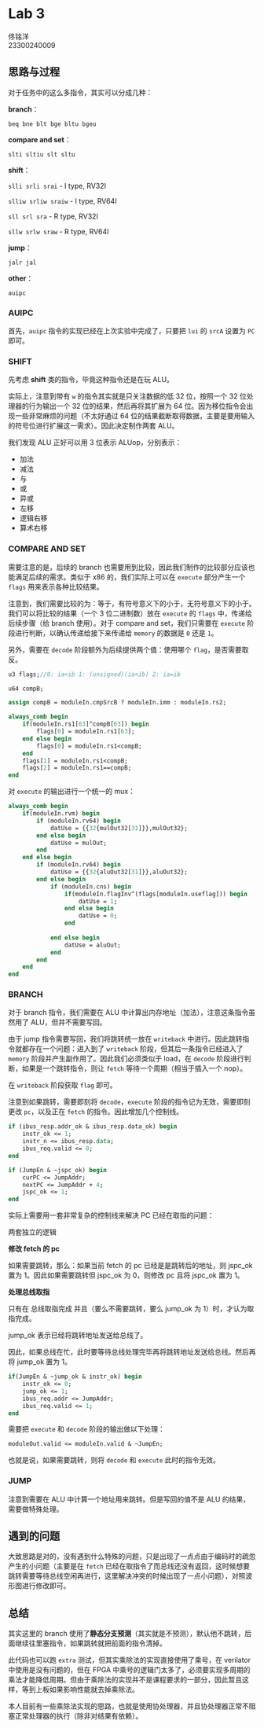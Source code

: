 # Lab 3

佟铭洋  
23300240009

## 思路与过程

对于任务中的这么多指令，其实可以分成几种：

**branch**：

`beq bne blt bge bltu bgeu`

**compare and set**：

`slti sltiu slt sltu`

**shift**：

`slli srli srai` - I type, RV32I

`slliw srliw sraiw` - I type, RV64I

`sll srl sra` - R type, RV32I

`sllw srlw sraw` - R type, RV64I

**jump**：

`jalr jal`

**other**：

`auipc`

### AUIPC

首先，`auipc` 指令的实现已经在上次实验中完成了，只要把 `lui` 的 `srcA` 设置为 `PC` 即可。

### SHIFT

先考虑 **shift** 类的指令，毕竟这种指令还是在玩 ALU。

实际上，注意到带有 `w` 的指令其实就是只关注数据的低 32 位，按照一个 32 位处理器的行为输出一个 32 位的结果，然后再将其扩展为 64 位。因为移位指令会出现一些非常麻烦的问题（不太好通过 64 位的结果截断取得数据，主要是要用输入的符号位进行扩展这一需求）。因此决定制作两套 ALU。

我们发现 ALU 正好可以用 3 位表示 ALUop，分别表示：

- 加法
- 减法
- 与
- 或
- 异或
- 左移
- 逻辑右移
- 算术右移

### COMPARE AND SET

需要注意的是，后续的 branch 也需要用到比较，因此我们制作的比较部分应该也能满足后续的需求。类似于 x86 的，我们实际上可以在 `execute` 部分产生一个 `flags` 用来表示各种比较结果。

注意到，我们需要比较的为：等于，有符号意义下的小于，无符号意义下的小于。我们可以将比较的结果（一个 3 位二进制数）放在 `execute` 的 `flags` 中，传递给后续步骤（给 branch 使用）。对于 compare and set，我们只需要在 `execute` 阶段进行判断，以确认传递给接下来传递给 `memory` 的数据是 `0` 还是 `1`。

另外，需要在 `decode` 阶段额外为后续提供两个值：使用哪个 `flag`，是否需要取反。

```systemverilog
u3 flags;//0: ia<ib 1: (unsigned)(ia<ib) 2: ia=ib

u64 compB;

assign compB = moduleIn.cmpSrcB ? moduleIn.imm : moduleIn.rs2;

always_comb begin
    if(moduleIn.rs1[63]^compB[63]) begin
        flags[0] = moduleIn.rs1[63];
    end else begin
        flags[0] = moduleIn.rs1<compB;
    end
    flags[1] = moduleIn.rs1<compB;
    flags[2] = moduleIn.rs1==compB;
end
```

对 `execute` 的输出进行一个统一的 mux：

```systemverilog
always_comb begin
    if(moduleIn.rvm) begin
        if (moduleIn.rv64) begin
            datUse = {{32{mulOut32[31]}},mulOut32};
        end else begin
            datUse = mulOut;
        end
    end else begin
        if (moduleIn.rv64) begin
            datUse = {{32{aluOut32[31]}},aluOut32};
        end else begin
            if (moduleIn.cns) begin
                if(moduleIn.flagInv^(flags[moduleIn.useflag])) begin
                    datUse = 1;
                end else begin
                    datUse = 0;
                end
                
            end else begin
                datUse = aluOut;
            end
        end
    end
end
```

### BRANCH

对于 branch 指令，我们需要在 ALU 中计算出内存地址（加法），注意这条指令虽然用了 ALU，但并不需要写回。

由于 jump 指令需要写回，我们将跳转统一放在 `writeback` 中进行。因此跳转指令就都存在一个问题：进入到了 `writeback` 阶段，但其后一条指令已经进入了 `memory` 阶段并产生副作用了。因此我们必须类似于 load，在 `decode` 阶段进行判断，如果是一个跳转指令，则让 `fetch` 等待一个周期（相当于插入一个 nop）。

在 `writeback` 阶段获取 `flag` 即可。

注意到如果跳转，需要即刻将 `decode`，`execute` 阶段的指令记为无效，需要即刻更改 `pc`，以及正在 `fetch` 的指令。因此增加几个控制线。

```systemverilog
if (ibus_resp.addr_ok & ibus_resp.data_ok) begin
    instr_ok <= 1;
    instr_n <= ibus_resp.data;
    ibus_req.valid <= 0;
end

if (JumpEn & ~jspc_ok) begin
    curPC <= JumpAddr;
    nextPC <= JumpAddr + 4;
    jspc_ok <= 1;
end
```

实际上需要用一套非常复杂的控制线来解决 PC 已经在取指的问题：

两套独立的逻辑

**修改 fetch 的 pc**

如果需要跳转，那么：如果当前 fetch 的 pc 已经是是跳转后的地址，则 jspc_ok 置为 1。因此如果需要跳转但 jspc_ok 为 0，则修改 pc 且将 jspc_ok 置为 1。

**处理总线取指**

只有在 总线取指完成 并且（要么不需要跳转，要么 jump_ok 为 1）时，才认为取指完成。

jump_ok 表示已经将跳转地址发送给总线了。

因此，如果总线在忙，此时要等待总线处理完毕再将跳转地址发送给总线。然后再将 jump_ok 置为 1。

```systemverilog
if(JumpEn & ~jump_ok & instr_ok) begin
    instr_ok <= 0;
    jump_ok <= 1;
    ibus_req.addr <= JumpAddr;
    ibus_req.valid <= 1;
end
```

需要把 `execute` 和 `decode` 阶段的输出做以下处理：

```systemverilog
moduleOut.valid <= moduleIn.valid & ~JumpEn;
```

也就是说，如果需要跳转，则将 `decode` 和 `execute` 此时的指令无效。

### JUMP

注意到需要在 ALU 中计算一个地址用来跳转。但是写回的值不是 ALU 的结果，需要做特殊处理。

## 遇到的问题

大致思路是对的，没有遇到什么特殊的问题，只是出现了一点点由于编码时的疏忽产生的小问题（主要是在 `fetch` 已经在取指令了而总线还没有返回，这时候想要跳转需要等待总线空闲再进行，这里解决冲突的时候出现了一点小问题），对照波形图进行修改即可。

## 总结

其实这里的 branch 使用了**静态分支预测**（其实就是不预测），默认他不跳转，后面继续往里塞指令，如果跳转就把前面的指令清掉。

此代码也可以跑 `extra` 测试，但其实乘除法的实现直接使用了乘号，在 verilator 中使用是没有问题的，但在 FPGA 中乘号的逻辑门太多了，必须要实现多周期的乘法才能降低周期。但由于乘除法的实现并不是课程要求的一部分，因此暂且这样，等到上板如果影响性能就去掉乘除法。

本人目前有一些乘除法实现的思路，也就是使用协处理器，并且协处理器正常不阻塞正常处理器的执行（除非对结果有依赖）。